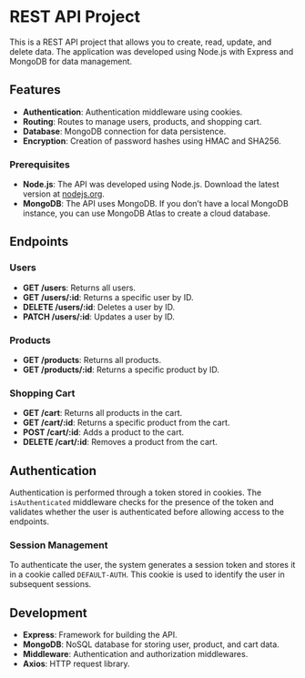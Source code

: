 # REST API Project

This is a REST API project that allows you to create, read, update, and delete data. The application was developed using Node.js with Express and MongoDB for data management.

## Features

- **Authentication**: Authentication middleware using cookies.
- **Routing**: Routes to manage users, products, and shopping cart.
- **Database**: MongoDB connection for data persistence.
- **Encryption**: Creation of password hashes using HMAC and SHA256.

### Prerequisites

- **Node.js**: The API was developed using Node.js. Download the latest version at [nodejs.org](https://nodejs.org/).
- **MongoDB**: The API uses MongoDB. If you don’t have a local MongoDB instance, you can use MongoDB Atlas to create a cloud database.

## Endpoints

### Users

- **GET /users**: Returns all users.
- **GET /users/:id**: Returns a specific user by ID.
- **DELETE /users/:id**: Deletes a user by ID.
- **PATCH /users/:id**: Updates a user by ID.

### Products

- **GET /products**: Returns all products.
- **GET /products/:id**: Returns a specific product by ID.

### Shopping Cart

- **GET /cart**: Returns all products in the cart.
- **GET /cart/:id**: Returns a specific product from the cart.
- **POST /cart/:id**: Adds a product to the cart.
- **DELETE /cart/:id**: Removes a product from the cart.

## Authentication

Authentication is performed through a token stored in cookies. The `isAuthenticated` middleware checks for the presence of the token and validates whether the user is authenticated before allowing access to the endpoints.

### Session Management

To authenticate the user, the system generates a session token and stores it in a cookie called `DEFAULT-AUTH`. This cookie is used to identify the user in subsequent sessions.

## Development

- **Express**: Framework for building the API.
- **MongoDB**: NoSQL database for storing user, product, and cart data.
- **Middleware**: Authentication and authorization middlewares.
- **Axios**: HTTP request library.